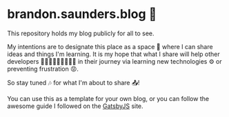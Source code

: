 # brandon.saunders.blog 🚀
This repository holds my blog publicly for all to see.

My intentions are to designate this place as a space 🔭 where I can share ideas and things I'm learning. It is my 
hope that what I share will help other developers 🧑🏿‍💻‍🧑🏻‍💻👩🏽‍💻 in their journey via learning new technologies ⚙️ or 
preventing frustration 😡.

So stay tuned 🎶 for what I'm about to share 📤! 

You can use this as a template for your own blog, or you can follow the awesome guide I followed on the 
[GatsbyJS](https://www.gatsbyjs.org/blog/2017-07-19-creating-a-blog-with-gatsby/) site.

